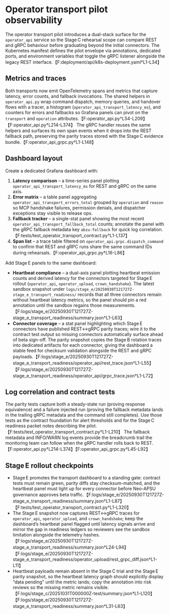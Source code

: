 # Operator transport pilot observability

The operator transport pilot introduces a dual-stack surface for the `operator_api`
service so the Stage C rehearsal scope can compare REST and gRPC behaviour before
graduating beyond the initial connectors. The Kubernetes manifest defines the
pilot envelope via annotations, dedicated ports, and environment variables that
toggle the gRPC listener alongside the legacy REST interface.【F:deployment/api/k8s-deployment.yaml†L1-L34】

## Metrics and traces

Both transports now emit OpenTelemetry spans and metrics that capture latency,
error counts, and fallback invocations. The shared helpers in `operator_api.py`
wrap command dispatch, memory queries, and handover flows with a tracer, a
histogram (`operator_api_transport_latency_ms`), and counters for errors and
fallbacks so Grafana panels can pivot on the `transport` and `operation`
attributes.【F:operator_api.py†L54-L209】【F:operator_api.py†L214-L374】 The gRPC
handler reuses the same helpers and surfaces its own span events when it drops
into the REST fallback path, preserving the parity traces stored with the
Stage C evidence bundle.【F:operator_api_grpc.py†L1-L148】

## Dashboard layout

Create a dedicated Grafana dashboard with:

1. **Latency comparison** – a time-series panel plotting
   `operator_api_transport_latency_ms` for REST and gRPC on the same axis.
2. **Error matrix** – a table panel aggregating
   `operator_api_transport_errors_total` grouped by `operation` and `reason` so
   MCP handshake failures, permission denials, and dispatcher exceptions stay
   visible to release ops.
3. **Fallback tracker** – a single-stat panel showing the most recent
   `operator_api_transport_fallback_total` counts; annotate the panel with the
   gRPC fallback metadata key `abzu-fallback` for quick log correlation.【F:tests/test_operator_transport_contract.py†L1-L137】
4. **Span list** – a trace table filtered on
   `operator_api.grpc.dispatch_command` to confirm that REST and gRPC runs share
   the same command IDs during rehearsals.【F:operator_api_grpc.py†L16-L86】

Add Stage E panels to the same dashboard:

- **Heartbeat compliance** – a dual-axis panel plotting heartbeat emission
  counts and derived latency for the connectors targeted for Stage E rollout
  (`operator_api`, `operator_upload`, `crown_handshake`). The latest sandbox
  snapshot under `logs/stage_e/20250930T121727Z-stage_e_transport_readiness/`
  records that all three connectors remain without heartbeat latency metrics,
  so the panel should pin a red annotation until the sandbox regains those
  measurements.【F:logs/stage_e/20250930T121727Z-stage_e_transport_readiness/summary.json†L1-L63】
- **Connector coverage** – a stat panel highlighting which Stage E connectors
  have published REST↔gRPC parity traces; wire it to the contract test output so
  missing connectors automatically surface ahead of beta sign-off. The parity
  snapshot copies the Stage B rotation traces into dedicated artifacts for each
  connector, giving the dashboard a stable feed for checksum validation alongside
  the REST and gRPC payloads.【F:logs/stage_e/20250930T121727Z-stage_e_transport_readiness/operator_api/rest_trace.json†L1-L55】【F:logs/stage_e/20250930T121727Z-stage_e_transport_readiness/operator_api/grpc_trace.json†L1-L72】

## Log correlation and contract tests

The parity tests capture both a steady-state run (proving response equivalence)
and a failure injected run (proving the fallback metadata lands in the
trailing gRPC metadata and the command still completes). Use those tests as the
contract foundation for alert thresholds and for the Stage C readiness packet
notes describing the pilot.【F:tests/test_operator_transport_contract.py†L1-L210】 The
fallback metadata and INFO/WARN log events provide the breadcrumb trail the
monitoring team can follow when the gRPC handler rolls back to REST.【F:operator_api.py†L214-L374】【F:operator_api_grpc.py†L45-L92】

## Stage E rollout checkpoints

- Stage E promotes the transport dashboard to a standing gate: contract tests
  must remain green, parity diffs stay checksum-matched, and the heartbeat panel
  must light up for every connector before Neo-APSU governance approves beta
  traffic.【F:logs/stage_e/20250930T121727Z-stage_e_transport_readiness/summary.json†L1-L87】【F:tests/test_operator_transport_contract.py†L1-L320】
- The Stage E snapshot now captures REST↔gRPC traces for `operator_api`,
  `operator_upload`, and `crown_handshake`; keep the dashboard’s heartbeat panel
  flagged until latency signals arrive and mirror the gap in readiness ledgers
  so reviewers see the sandbox limitation alongside the telemetry hashes.
  【F:logs/stage_e/20250930T121727Z-stage_e_transport_readiness/summary.json†L24-L94】【F:logs/stage_e/20250930T121727Z-stage_e_transport_readiness/operator_upload/rest_grpc_diff.json†L1-L11】
- Heartbeat payloads remain absent in the Stage C trial and the Stage E parity
  snapshot, so the heartbeat latency graph should explicitly display “data
  pending” until the metric lands; copy the annotation into risk reviews so the
  missing metric remains visible.【F:logs/stage_c/20251031T000000Z-test/summary.json†L1-L120】【F:logs/stage_e/20250930T121727Z-stage_e_transport_readiness/summary.json†L31-L63】



